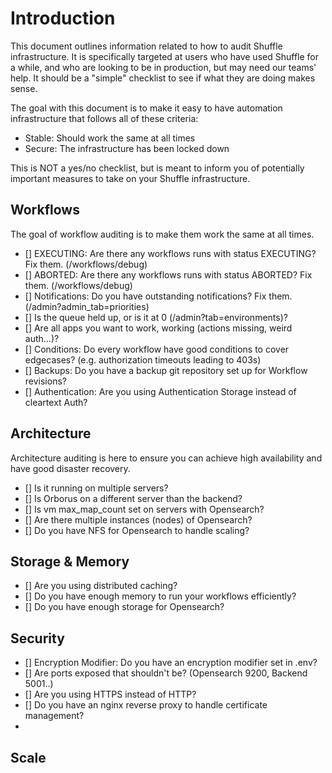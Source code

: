 # Introduction
This document outlines information related to how to audit Shuffle infrastructure. It is specifically targeted at users who have used Shuffle for a while, 
and who are looking to be in production, but may need our teams' help. It should be a "simple" checklist to see if what they are doing makes sense.

The goal with this document is to make it easy to have automation infrastructure that follows all of these criteria:
- Stable: Should work the same at all times
- Secure: The infrastructure has been locked down

This is NOT a yes/no checklist, but is meant to inform you of potentially important measures to take on your Shuffle infrastructure. 

## Workflows
The goal of workflow auditing is to make them work the same at all times.

- [] EXECUTING: Are there any workflows runs with status EXECUTING? Fix them. (/workflows/debug)
- [] ABORTED: Are there any workflows runs with status ABORTED? Fix them. (/workflows/debug)
- [] Notifications: Do you have outstanding notifications? Fix them. (/admin?admin_tab=priorities)
- [] Is the queue held up, or is it at 0 (/admin?tab=environments)?
- [] Are all apps you want to work, working (actions missing, weird auth...)?
- [] Conditions: Do every workflow have good conditions to cover edgecases? (e.g. authorization timeouts leading to 403s)
- [] Backups: Do you have a backup git repository set up for Workflow revisions?
- [] Authentication: Are you using Authentication Storage instead of cleartext Auth?

## Architecture
Architecture auditing is here to ensure you can achieve high availability and have good disaster recovery. 

- [] Is it running on multiple servers?
- [] Is Orborus on a different server than the backend?
- [] Is vm max_map_count set on servers with Opensearch?
- [] Are there multiple instances (nodes) of Opensearch? 
- [] Do you have NFS for Opensearch to handle scaling?

## Storage & Memory
- [] Are you using distributed caching?
- [] Do you have enough memory to run your workflows efficiently? 
- [] Do you have enough storage for Opensearch?

## Security

- [] Encryption Modifier: Do you have an encryption modifier set in .env?
- [] Are ports exposed that shouldn't be? (Opensearch 9200, Backend 5001..)
- [] Are you using HTTPS instead of HTTP?
- [] Do you have an nginx reverse proxy to handle certificate management?
- 


## Scale
